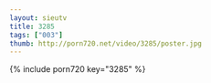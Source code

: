 ```yaml
--- 
layout: sieutv
title: 3285
tags: ["003"]
thumb: http://porn720.net/video/3285/poster.jpg
---
```

{% include porn720 key="3285" %} 
